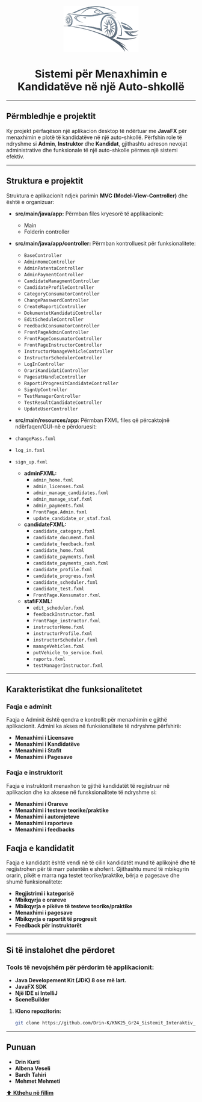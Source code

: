 <div align="center">
<img src="src/main/resources/images/CarLogo.png" alt="Car Logo" width="200"/>
</div>

<h1 align="center"> Sistemi për Menaxhimin e Kandidatëve në një Auto-shkollë </h1>

---
## Përmbledhje e projektit
Ky projekt përfaqëson një aplikacion desktop të ndërtuar me **JavaFX** për menaxhimin e plotë të kandidatëve në një auto-shkollë. Përfshin role të ndryshme si **Admin**, **Instruktor** dhe **Kandidat**, gjithashtu adreson nevojat administrative dhe funksionale të një auto-shkolle përmes një sistemi efektiv.

---

## Struktura e projektit

Struktura e aplikacionit ndjek parimin **MVC (Model-View-Controller)** dhe është e organizuar:

- **src/main/java/app:** Përmban files kryesorë të applikacionit:
  - Main
  - Folderin controller
- **src/main/java/app/controller:** Përmban kontrolluesit për funksionalitete:
  - `BaseController`
  - `AdminHomeController`
  - `AdminPatentaController`
  - `AdminPaymentController`
  - `CandidateManagmentController`
  - `CandidateProfileController`
  - `CategoryConsumatorController`
  - `ChangePasswordController`
  - `CreateRaportiController`
  - `DokumentetKandidatiController`
  - `EditScheduleController`
  - `FeedbackConsumatorController`
  - `FrontPageAdminController`
  - `FrontPageConsumatorController`
  - `FrontPageInstructorController`
  - `InstructorManageVehicleController`
  - `InstructorSchedulerController`
  - `LogInController`
  - `OrariKandidatiController`
  - `PagesatHandleController`
  - `RaportiProgresitCandidateController`
  - `SignUpController`
  - `TestManagerController`
  - `TestResultCandidateController`
  - `UpdateUserController`
- **src/main/resources/app:** Përmban FXML files që përcaktojnë ndërfaqen/GUI-në e përdoruesit:
- `changePass.fxml`
- `log_in.fxml`
- `sign_up.fxml`

  - **adminFXML:**
    - `admin_home.fxml`
    - `admin_licenses.fxml`
    - `admin_manage_candidates.fxml`
    - `admin_manage_staf.fxml`
    - `admin_payments.fxml`
    - `FrontPage.Admin.fxml`
    - `update_candidate_or_staf.fxml`
  - **candidateFXML:**
    - `candidate_category.fxml`
    - `candidate_document.fxml`
    - `candidate_feedback.fxml`
    - `candidate_home.fxml`
    - `candidate_payments.fxml`
    - `candidate_payments_cash.fxml`
    - `candidate_profile.fxml`
    - `candidate_progress.fxml`
    - `candidate_scheduler.fxml`
    - `candidate_test.fxml`
    - `FrontPage.Konsumator.fxml`
  - **stafiFXML:**
    - `edit_scheduler.fxml`
    - `feedbackInstructor.fxml`
    - `FrontPage_instructor.fxml`
    - `instructorHome.fxml`
    - `instructorProfile.fxml`
    - `instructorScheduler.fxml`
    - `manageVehicles.fxml`
    - `putVehicle_to_service.fxml`
    - `raports.fxml`
    - `testManagerInstructor.fxml`
---

## Karakteristikat dhe funksionalitetet
### Faqja e adminit
Faqja e Adminit është qendra e kontrollit për menaxhimin e gjithë aplikacionit. Admini ka akses në funksionalitete të ndryshme përfshirë:

- **Menaxhimi i Licensave**
- **Menaxhimi i Kandidatëve**
- **Menaxhimi i Stafit**
- **Menaxhimi i Pagesave** 

### Faqja e instruktorit
Faqja e instruktorit menaxhon te gjithë kandidatët të regjistruar në aplikacion dhe ka aksese në funsksionalitete të ndryshme si:
- **Menaxhimi i Orareve**
- **Menaxhimi i testeve teorike/praktike**
- **Menaxhimi i automjeteve**
- **Menaxhimi i raporteve**
- **Menaxhimi i feedbacks**

## Faqja e kandidatit
Faqja e kandidatit është vendi në të cilin kandidatët mund të aplikojnë dhe të regjistrohen për të marr patentën e shoferit. Gjithashtu mund të mbikqyrin orarin, pikët e marra nga testet teorike/praktike, bërja e pagesave dhe shumë funksionalitete:
- **Regjistrimi i kategorisë**
- **Mbikqyrja e orareve**
- **Mbikqyrja e pikëve të testeve teorike/praktike**
- **Menaxhimi i pagesave**
- **Mbikqyrja e raportit të progresit**
- **Feedback për instruktorët**

---

## Si të instalohet dhe përdoret
### Tools të nevojshëm për përdorim të applikacionit:

- **Java Developement Kit (JDK) 8 ose më lart.**
- **JavaFX SDK**
- **Një IDE si IntelliJ**
- **SceneBuilder**

1. **Klono repozitorin:**

   ```bash
   git clone https://github.com/Drin-K/KNK25_Gr24_Sistemit_Interaktiv_per_menaxhimin_e_kandidateve_ne_nje_auto-shkolle-.git
---
## Punuan
- **Drin Kurti**
- **Albena Veseli**
- **Bardh Tahiri**
- **Mehmet Mehmeti**

[⬆️ **Kthehu në fillim**](#sistemi-për-menaxhimin-e-kandidatëve-në-një-auto-shkollë)

